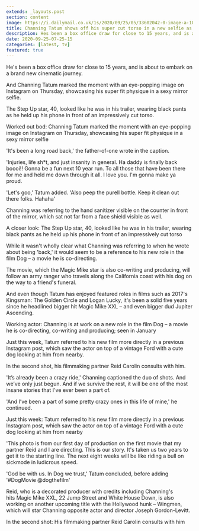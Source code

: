 ```yaml
---
extends: _layouts.post
section: content
image: https://i.dailymail.co.uk/1s/2020/09/25/05/33602042-0-image-a-101_1601009902847.jpg 
title: Channing Tatum shows off his super cut torso in a new selfie as he gears up for directorial debut 
description: Hes been a box office draw for close to 15 years, and is about to embark on a brand new cinematic journey. Channing Tatum  marked the moment with an eye-popping image on Instagram on Thursday. 
date: 2020-09-25-07-25-15 
categories: [latest, tv] 
featured: true 
--- 
```

He's been a box office draw for close to 15 years, and is about to embark on a brand new cinematic journey.

And Channing Tatum marked the moment with an eye-popping image on Instagram on Thursday, showcasing his super fit physique in a sexy mirror selfie.

The Step Up star, 40, looked like he was in his trailer, wearing black pants as he held up his phone in front of an impressively cut torso. 

Worked out bod: Channing Tatum marked the moment with an eye-popping image on Instagram on Thursday, showcasing his super fit physique in a sexy mirror selfie

'It's been a long road back,' the father-of-one wrote in the caption. 

'Injuries, life sh*t, and just insanity in general. Ha daddy is finally back boooi!! Gonna be a fun next 10 year run. To all those that have been there for me and held me down through it all. I love you. I'm gonna make ya proud. 

'Let's goo,' Tatum added. 'Also peep the purell bottle. Keep it clean out there folks. Hahaha'

Channing was referring to the hand sanitizer visible on the counter in front of the mirror, which sat not far from a face shield visible as well. 

A closer look: The Step Up star, 40, looked like he was in his trailer, wearing black pants as he held up his phone in front of an impressively cut torso

While it wasn't wholly clear what Channing was referring to when he wrote about being 'back,' it would seem to be a reference to his new role in the film Dog – a movie he is co-directing.

The movie, which the Magic Mike star is also co-writing and producing, will follow an army ranger who travels along the California coast with his dog on the way to a friend's funeral.

And even though Tatum has enjoyed featured roles in films such as 2017's Kingsman: The Golden Circle and Logan Lucky, it's been a solid five years since he headlined bigger hit Magic Mike XXL – and even bigger dud Jupiter Ascending.  

Working actor: Channing is at work on a new role in the film Dog – a movie he is co-directing, co-writing and producing; seen in January

Just this week, Tatum referred to his new film more directly in a previous Instagram post, which saw the actor on top of a vintage Ford with a cute dog looking at him from nearby.

In the second shot, his filmmaking partner Reid Carolin consults with him.

'It’s already been a crazy ride,' Channing captioned the duo of shots. And we’ve only just begun. And if we survive the rest, it will be one of the most insane stories that I've ever been a part of. 

'And I’ve been a part of some pretty crazy ones in this life of mine,' he continued.

Just this week: Tatum referred to his new film more directly in a previous Instagram post, which saw the actor on top of a vintage Ford with a cute dog looking at him from nearby

'This photo is from our first day of production on the first movie that my partner Reid and I are directing. This is our story. It's taken us two years to get it to the starting line. The next eight weeks will be like riding a bull on sickmode in ludicrous speed.

'God be with us. In Dog we trust,' Tatum concluded, before adding '#DogMovie @dogthefilm'

Reid, who is a decorated producer with credits including Channing's hits Magic Mike XXL, 22 Jump Street and White House Down, is also working on another upcoming title with the Hollywood hunk – Wingmen, which will star Channing opposite actor and director Joseph Gordon-Levitt.

In the second shot: His filmmaking partner Reid Carolin consults with him

